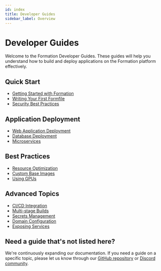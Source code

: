 ```yaml
---
id: index
title: Developer Guides
sidebar_label: Overview
---
```


# Developer Guides

Welcome to the Formation Developer Guides. These guides will help you understand how to build and deploy applications on the Formation platform effectively.

## Quick Start

* [Getting Started with Formation](/developer/getting-started/index.md)
* [Writing Your First Formfile](/developer/guides/writing-formfiles.md)
* [Security Best Practices](/developer/guides/using-ethereum-wallets.md)

## Application Deployment

* [Web Application Deployment](/developer/guides/using-form-kit.md)
* [Database Deployment](/developer/guides/networking.md)
* [Microservices](/developer/guides/using-form-kit.md)

## Best Practices

* [Resource Optimization](/developer/guides/using-form-kit.md)
* [Custom Base Images](/developer/guides/writing-formfiles.md)
* [Using GPUs](/developer/guides/networking.md)

## Advanced Topics

* [CI/CD Integration](/developer/guides/using-form-kit.md)
* [Multi-stage Builds](/developer/guides/writing-formfiles.md)
* [Secrets Management](/developer/guides/using-ethereum-wallets.md)
* [Domain Configuration](/developer/guides/networking.md)
* [Exposing Services](/developer/guides/networking.md)

## Need a guide that's not listed here?

We're continuously expanding our documentation. If you need a guide on a specific topic, please let us know through our [GitHub repository](https://github.com/formthefog/formation-docs) or [Discord community](https://discord.gg/formation). 